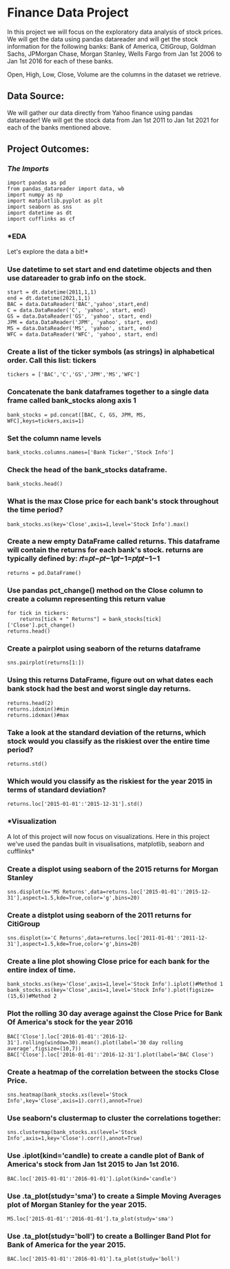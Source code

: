 # Finance Data Project
In this project we will focus on the exploratory data analysis of stock prices. We will get the data using pandas datareader and will get the stock information for the following banks: Bank of America, CitiGroup, Goldman Sachs, JPMorgan Chase, Morgan Stanley, Wells Fargo from Jan 1st 2006 to Jan 1st 2016 for each of these banks.<br>

Open, High, Low, Close, Volume are the columns in the dataset we retrieve.

## Data Source:
We will gather our data directly from Yahoo finance using pandas datareader! We will get the stock data from Jan 1st 2011 to Jan 1st 2021 for each of the banks mentioned above.

## Project Outcomes:

### *The Imports*
```
import pandas as pd
from pandas_datareader import data, wb
import numpy as np
import matplotlib.pyplot as plt
import seaborn as sns
import datetime as dt
import cufflinks as cf
```
### *EDA
Let's explore the data a bit!*

### Use datetime to set start and end datetime objects and then use datareader to grab info on the stock.
```
start = dt.datetime(2011,1,1)
end = dt.datetime(2021,1,1)
BAC = data.DataReader('BAC','yahoo',start,end)
C = data.DataReader('C', 'yahoo', start, end)
GS = data.DataReader('GS', 'yahoo', start, end)
JPM = data.DataReader('JPM', 'yahoo', start, end)
MS = data.DataReader('MS', 'yahoo', start, end)
WFC = data.DataReader('WFC', 'yahoo', start, end)
```

### Create a list of the ticker symbols (as strings) in alphabetical order. Call this list: tickers
```
tickers = ['BAC','C','GS','JPM','MS','WFC']
```

### Concatenate the bank dataframes together to a single data frame called bank_stocks along axis 1
```
bank_stocks = pd.concat([BAC, C, GS, JPM, MS, WFC],keys=tickers,axis=1)
```

### Set the column name levels
```
bank_stocks.columns.names=['Bank Ticker','Stock Info']
```

### Check the head of the bank_stocks dataframe.
```
bank_stocks.head()
```

### What is the max Close price for each bank's stock throughout the time period?
```
bank_stocks.xs(key='Close',axis=1,level='Stock Info').max()
```

### Create a new empty DataFrame called returns. This dataframe will contain the returns for each bank's stock. returns are typically defined by: 𝑟𝑡=𝑝𝑡−𝑝𝑡−1𝑝𝑡−1=𝑝𝑡𝑝𝑡−1−1
``` 
returns = pd.DataFrame()
```

### Use pandas pct_change() method on the Close column to create a column representing this return value
```
for tick in tickers:
    returns[tick + " Returns"] = bank_stocks[tick]['Close'].pct_change()
returns.head()
```

### Create a pairplot using seaborn of the returns dataframe
```
sns.pairplot(returns[1:])
```

### Using this returns DataFrame, figure out on what dates each bank stock had the best and worst single day returns.
```
returns.head(2)
returns.idxmin()#min
returns.idxmax()#max
```

### Take a look at the standard deviation of the returns, which stock would you classify as the riskiest over the entire time period?
```
returns.std()
```

### Which would you classify as the riskiest for the year 2015 in terms of standard deviation?
```
returns.loc['2015-01-01':'2015-12-31'].std()
```

### *Visualization
A lot of this project will now focus on visualizations. Here in this project we've used the pandas built in visualisations, matplotlib, seaborn and cufflinks*

### Create a displot using seaborn of the 2015 returns for Morgan Stanley
```
sns.displot(x='MS Returns',data=returns.loc['2015-01-01':'2015-12-31'],aspect=1.5,kde=True,color='g',bins=20)
```

### Create a distplot using seaborn of the 2011 returns for CitiGroup
```
sns.displot(x='C Returns',data=returns.loc['2011-01-01':'2011-12-31'],aspect=1.5,kde=True,color='g',bins=20)
```

### Create a line plot showing Close price for each bank for the entire index of time.
```
bank_stocks.xs(key='Close',axis=1,level='Stock Info').iplot()#Method 1
bank_stocks.xs(key='Close',axis=1,level='Stock Info').plot(figsize=(15,6))#Method 2
```

### Plot the rolling 30 day average against the Close Price for Bank Of America's stock for the year 2016
```
BAC['Close'].loc['2016-01-01':'2016-12-31'].rolling(window=30).mean().plot(label='30 day rolling average',figsize=(10,7))
BAC['Close'].loc['2016-01-01':'2016-12-31'].plot(label='BAC Close')
```

### Create a heatmap of the correlation between the stocks Close Price.
```
sns.heatmap(bank_stocks.xs(level='Stock Info',key='Close',axis=1).corr(),annot=True)
```

### Use seaborn's clustermap to cluster the correlations together:
```
sns.clustermap(bank_stocks.xs(level='Stock Info',axis=1,key='Close').corr(),annot=True)
```

### Use .iplot(kind='candle) to create a candle plot of Bank of America's stock from Jan 1st 2015 to Jan 1st 2016.
```
BAC.loc['2015-01-01':'2016-01-01'].iplot(kind='candle')
```

### Use .ta_plot(study='sma') to create a Simple Moving Averages plot of Morgan Stanley for the year 2015.
```
MS.loc['2015-01-01':'2016-01-01'].ta_plot(study='sma')
```

### Use .ta_plot(study='boll') to create a Bollinger Band Plot for Bank of America for the year 2015.
```
BAC.loc['2015-01-01':'2016-01-01'].ta_plot(study='boll')
```



















